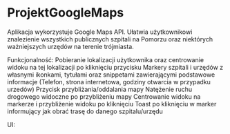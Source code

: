 # ProjektGoogleMaps

Aplikacja wykorzystuje Google Maps API. Ułatwia użytkownikowi znalezienie wszystkich publicznych szpitali na Pomorzu oraz niektórych ważniejszych urzędów na terenie trójmiasta.

Funkcjonalność:
  Pobieranie lokalizacji użytkownika oraz centrowanie widoku na tej lokalizacji po kliknięciu przycisku
  Markery szpitali i urzędów z własnymi ikonkami, tytułami oraz snippetami zawierającymi podstawowe informacje (Telefon, strona internetowa, godziny otwarcia w przypadku urzedów)
  Przycisk przybliżania/oddalania mapy
  Natężenie ruchu drogowego widoczne po przybliżeniu mapy
  Centrowanie widoku na markerze i przybliżenie widoku po kliknięciu
  Toast po kliknięciu w marker informujący jak obrać trasę do danego szpitalu/urzędu
 
 
 UI:
 
